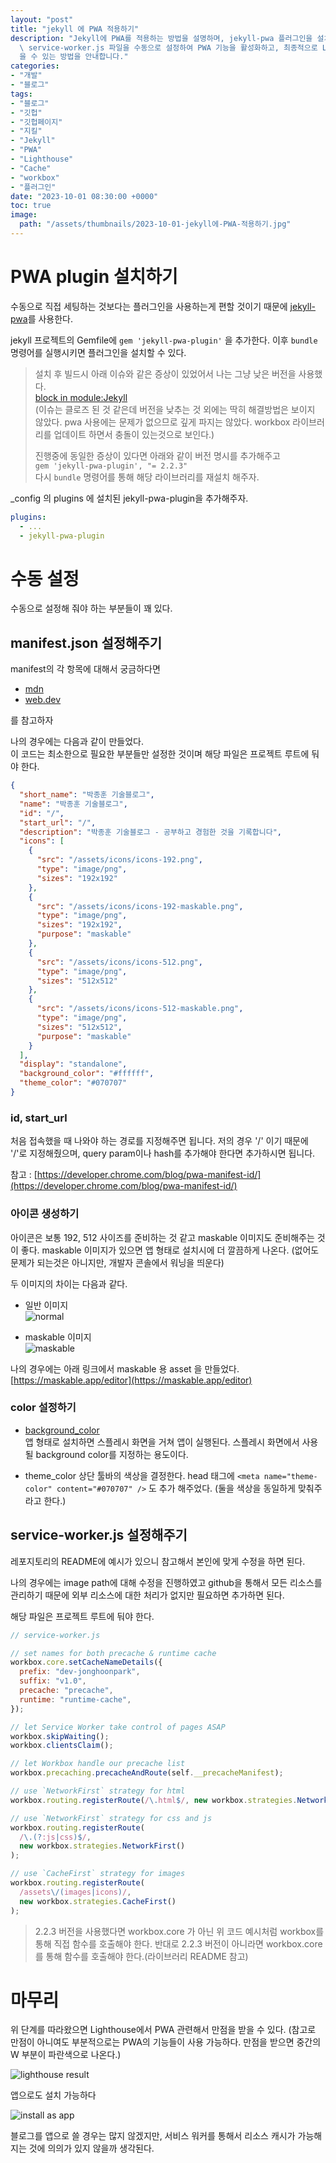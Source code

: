 ```yaml
---
layout: "post"
title: "jekyll 에 PWA 적용하기"
description: "Jekyll에 PWA를 적용하는 방법을 설명하며, jekyll-pwa 플러그인을 설치하고 설정하는 과정을 다룹니다. manifest.json과\
  \ service-worker.js 파일을 수동으로 설정하여 PWA 기능을 활성화하고, 최종적으로 Lighthouse에서 PWA 관련 만점을 받\
  을 수 있는 방법을 안내합니다."
categories:
- "개발"
- "블로그"
tags:
- "블로그"
- "깃헙"
- "깃헙페이지"
- "지킬"
- "Jekyll"
- "PWA"
- "Lighthouse"
- "Cache"
- "workbox"
- "플러그인"
date: "2023-10-01 08:30:00 +0000"
toc: true
image:
  path: "/assets/thumbnails/2023-10-01-jekyll에-PWA-적용하기.jpg"
---
```


# PWA plugin 설치하기

수동으로 직접 세팅하는 것보다는 플러그인을 사용하는게 편할 것이기 때문에
[jekyll-pwa](https://github.com/lavas-project/jekyll-pwa)를 사용한다.

jekyll 프로젝트의 Gemfile에 `gem 'jekyll-pwa-plugin'` 을 추가한다.
이후 `bundle` 명령어를 실행시키면 플러그인을 설치할 수 있다.

> 설치 후 빌드시 아래 이슈와 같은 증상이 있었어서 나는 그냥 낮은 버전을 사용했다.  
> [block in <module:Jekyll>](https://github.com/lavas-project/jekyll-pwa/issues/39)  
> (이슈는 클로즈 된 것 같은데 버전을 낮추는 것 외에는 딱히 해결방법은 보이지 않았다. pwa 사용에는 문제가 없으므로 깊게 파지는 않았다. workbox 라이브러리를 업데이트 하면서 충돌이 있는것으로 보인다.)
>
> 진행중에 동일한 증상이 있다면 아래와 같이 버전 명시를 추가해주고  
> `gem 'jekyll-pwa-plugin', "= 2.2.3"`  
> 다시 `bundle` 명령어를 통해 해당 라이브러리를 재설치 해주자.

\_config 의 plugins 에 설치된 jekyll-pwa-plugin을 추가해주자.

```yml
plugins:
  - ...
  - jekyll-pwa-plugin
```

# 수동 설정

수동으로 설정해 줘야 하는 부분들이 꽤 있다.

## manifest.json 설정해주기

manifest의 각 항목에 대해서 궁금하다면

- [mdn](https://developer.mozilla.org/ko/docs/Mozilla/Add-ons/WebExtensions/manifest.json)
- [web.dev](https://web.dev/add-manifest/)

를 참고하자

나의 경우에는 다음과 같이 만들었다.  
이 코드는 최소한으로 필요한 부분들만 설정한 것이며 해당 파일은 프로젝트 루트에 둬야 한다.

```json
{
  "short_name": "박종훈 기술블로그",
  "name": "박종훈 기술블로그",
  "id": "/",
  "start_url": "/",
  "description": "박종훈 기술블로그 - 공부하고 경험한 것을 기록합니다",
  "icons": [
    {
      "src": "/assets/icons/icons-192.png",
      "type": "image/png",
      "sizes": "192x192"
    },
    {
      "src": "/assets/icons/icons-192-maskable.png",
      "type": "image/png",
      "sizes": "192x192",
      "purpose": "maskable"
    },
    {
      "src": "/assets/icons/icons-512.png",
      "type": "image/png",
      "sizes": "512x512"
    },
    {
      "src": "/assets/icons/icons-512-maskable.png",
      "type": "image/png",
      "sizes": "512x512",
      "purpose": "maskable"
    }
  ],
  "display": "standalone",
  "background_color": "#ffffff",
  "theme_color": "#070707"
}
```

### id, start_url

처음 접속했을 때 나와야 하는 경로를 지정해주면 됩니다.
저의 경우 '/' 이기 때문에 '/'로 지정해줬으며, query param이나 hash를 추가해야 한다면 추가하시면 됩니다.

참고 : [https://developer.chrome.com/blog/pwa-manifest-id/](https://developer.chrome.com/blog/pwa-manifest-id/)

### 아이콘 생성하기

아이콘은 보통 192, 512 사이즈를 준비하는 것 같고 maskable 이미지도 준비해주는 것이 좋다.
maskable 이미지가 있으면 앱 형태로 설치시에 더 깔끔하게 나온다.
(없어도 문제가 되는것은 아니지만, 개발자 콘솔에서 워닝을 띄운다)

두 이미지의 차이는 다음과 같다.

- 일반 이미지  
  ![normal](/assets/images/2023-10-01-jekyll에-PWA-적용하기/icons-192.png)

- maskable 이미지  
  ![maskable](/assets/images/2023-10-01-jekyll에-PWA-적용하기/icons-192-maskable.png)

나의 경우에는 아래 링크에서 maskable 용 asset 을 만들었다.
[https://maskable.app/editor](https://maskable.app/editor)

### color 설정하기

- [background_color](https://developer.mozilla.org/en-US/docs/Web/Manifest/background_color)  
  앱 형태로 설치하면 스플레시 화면을 거쳐 앱이 실행된다.
  스플레시 화면에서 사용될 background color를 지정하는 용도이다.

- theme_color
  상단 툴바의 색상을 결정한다. head 태그에 `<meta name="theme-color" content="#070707" />` 도 추가 해주었다.
  (둘을 색상을 동일하게 맞춰주라고 한다.)

## service-worker.js 설정해주기

레포지토리의 README에 예시가 있으니 참고해서 본인에 맞게 수정을 하면 된다.

나의 경우에는 image path에 대해 수정을 진행하였고
github을 통해서 모든 리소스를 관리하기 때문에 외부 리소스에 대한 처리가 없지만 필요하면 추가하면 된다.

해당 파일은 프로젝트 루트에 둬야 한다.

```js
// service-worker.js

// set names for both precache & runtime cache
workbox.core.setCacheNameDetails({
  prefix: "dev-jonghoonpark",
  suffix: "v1.0",
  precache: "precache",
  runtime: "runtime-cache",
});

// let Service Worker take control of pages ASAP
workbox.skipWaiting();
workbox.clientsClaim();

// let Workbox handle our precache list
workbox.precaching.precacheAndRoute(self.__precacheManifest);

// use `NetworkFirst` strategy for html
workbox.routing.registerRoute(/\.html$/, new workbox.strategies.NetworkFirst());

// use `NetworkFirst` strategy for css and js
workbox.routing.registerRoute(
  /\.(?:js|css)$/,
  new workbox.strategies.NetworkFirst()
);

// use `CacheFirst` strategy for images
workbox.routing.registerRoute(
  /assets\/(images|icons)/,
  new workbox.strategies.CacheFirst()
);
```

> 2.2.3 버전을 사용했다면 workbox.core 가 아닌 위 코드 예시처럼 workbox를 통해 직접 함수를 호출해야 한다. 반대로 2.2.3 버전이 아니라면 workbox.core를 통해 함수를 호출해야 한다.(라이브러리 README 참고)

# 마무리

위 단계를 따라왔으면 Lighthouse에서 PWA 관련해서 만점을 받을 수 있다.
(참고로 만점이 아니여도 부분적으로는 PWA의 기능들이 사용 가능하다. 만점을 받으면 중간의 W 부분이 파란색으로 나온다.)

![lighthouse result](/assets/images/2023-10-01-jekyll에-PWA-적용하기/lighthouse-result.png)

앱으로도 설치 가능하다

![install as app](/assets/images/2023-10-01-jekyll에-PWA-적용하기/install-as-app.jpeg)

블로그를 앱으로 쓸 경우는 많지 않겠지만, 서비스 워커를 통해서 리소스 캐시가 가능해 지는 것에 의의가 있지 않을까 생각된다.
